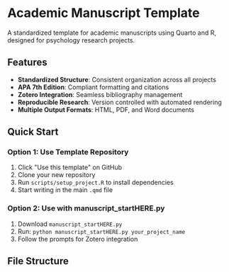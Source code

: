 # Academic Manuscript Template

A standardized template for academic manuscripts using Quarto and R, designed for psychology research projects.

## Features

- **Standardized Structure**: Consistent organization across all projects
- **APA 7th Edition**: Compliant formatting and citations
- **Zotero Integration**: Seamless bibliography management
- **Reproducible Research**: Version controlled with automated rendering
- **Multiple Output Formats**: HTML, PDF, and Word documents

## Quick Start

### Option 1: Use Template Repository
1. Click "Use this template" on GitHub
2. Clone your new repository
3. Run `scripts/setup_project.R` to install dependencies
4. Start writing in the main `.qmd` file

### Option 2: Use with manuscript_startHERE.py
1. Download `manuscript_startHERE.py`
2. Run: `python manuscript_startHERE.py your_project_name`
3. Follow the prompts for Zotero integration

## File Structure
